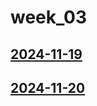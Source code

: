 # week_03 <!-- markmap: foldAll -->
## [2024-11-19](2024-11-19/2024-11-19.html)
## [2024-11-20](2024-11-20/2024-11-20.html)
